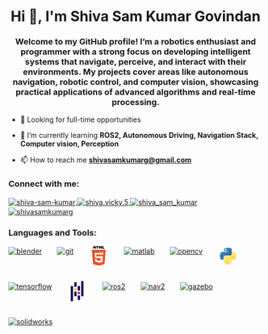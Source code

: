 <h1 align="center">Hi 👋, I'm Shiva Sam Kumar Govindan</h1>
<h3 align="center">Welcome to my GitHub profile! I’m a robotics enthusiast and programmer with a strong focus on developing intelligent systems that navigate, perceive, and interact with their environments. My projects cover areas like autonomous navigation, robotic control, and computer vision, showcasing practical applications of advanced algorithms and real-time processing.</h3>


- 🔭 Looking for full-time opportunities
  
- 🌱 I’m currently learning **ROS2, Autonomous Driving, Navigation Stack, Computer vision, Perception**

- 📫 How to reach me **shivasamkumarg@gmail.com**

<h3 align="left">Connect with me:</h3>
<p align="left">
    <a href="https://www.linkedin.com/in/shiva-sam-kumar/" target="blank">
        <img align="center" src="https://raw.githubusercontent.com/rahuldkjain/github-profile-readme-generator/master/src/images/icons/Social/linked-in-alt.svg" alt="shiva-sam-kumar" height="30" width="40" />
    </a>
    <a href="https://www.facebook.com/shiva.vicky.5/" target="blank">
        <img align="center" src="https://raw.githubusercontent.com/rahuldkjain/github-profile-readme-generator/master/src/images/icons/Social/facebook.svg" alt="shiva.vicky.5" height="30" width="40" />
    </a>
    <a href="https://www.instagram.com/shiva_sam_kumar/" target="blank">
        <img align="center" src="https://raw.githubusercontent.com/rahuldkjain/github-profile-readme-generator/master/src/images/icons/Social/instagram.svg" alt="shiva_sam_kumar" height="30" width="40" />
    </a>
    <a href="https://www.hackerrank.com/shivasamkumarg" target="blank">
        <img align="center" src="https://raw.githubusercontent.com/rahuldkjain/github-profile-readme-generator/master/src/images/icons/Social/hackerrank.svg" alt="shivasamkumarg" height="30" width="40" />
    </a>
</p>

<h3 align="left">Languages and Tools:</h3>
<p align="left" style="display: flex; gap:30px; flex-wrap: wrap;">
     <a href="https://www.blender.org/" target="_blank" rel="noreferrer"> 
        <img align="center" src="https://download.blender.org/branding/community/blender_community_badge_white.svg" alt="blender" width="40" height="40"/> 
    </a> 
    <a href="https://git-scm.com/" target="_blank" rel="noreferrer"> 
        <img align="center" src="https://www.vectorlogo.zone/logos/git-scm/git-scm-icon.svg" alt="git" width="40" height="40"/> 
    </a> 
    <a href="https://www.w3.org/html/" target="_blank" rel="noreferrer"> 
        <img align="center" src="https://raw.githubusercontent.com/devicons/devicon/master/icons/html5/html5-original-wordmark.svg" alt="html5" width="40" height="40"/>
    </a> 
    <a href="https://www.mathworks.com/" target="_blank" rel="noreferrer"> 
        <img align="center" src="https://upload.wikimedia.org/wikipedia/commons/2/21/Matlab_Logo.png" alt="matlab" width="40" height="40"/> 
    </a> 
    <a href="https://opencv.org/" target="_blank" rel="noreferrer"> 
        <img align="center" src="https://www.vectorlogo.zone/logos/opencv/opencv-icon.svg" alt="opencv" width="40" height="40"/> 
    </a> 
    <a href="https://www.python.org" target="_blank" rel="noreferrer"> 
        <img align="center" src="https://raw.githubusercontent.com/devicons/devicon/master/icons/python/python-original.svg" alt="python" width="40" height="40"/> 
    </a> 
    <a href="https://www.tensorflow.org" target="_blank" rel="noreferrer"> 
        <img align="center" src="https://www.vectorlogo.zone/logos/tensorflow/tensorflow-icon.svg" alt="tensorflow" width="40" height="40"/> 
    </a>
    <a href="https://pandas.pydata.org/" target="_blank" rel="noreferrer"> 
        <img align="center" src="https://raw.githubusercontent.com/devicons/devicon/2ae2a900d2f041da66e950e4d48052658d850630/icons/pandas/pandas-original.svg" alt="pandas" width="40" height="40"/>
    </a>
    <a href="https://www.ros.org" target="_blank" rel="noreferrer"> 
        <img align="center" src="https://www.vectorlogo.zone/logos/ros/ros-icon.svg" alt="ros2" width="60" height="40"/> 
    </a>
    <a href="https://navigation.ros.org/" target="_blank" rel="noreferrer"> 
        <img align="center" src="https://raw.githubusercontent.com/ros-planning/navigation2/main/doc/nav2_logo.png" alt="nav2" width="40" height="40"/> 
    </a>
    <a href="http://gazebosim.org/" target="_blank" rel="noreferrer"> 
        <img align="center" src="https://classic.gazebosim.org/assets/logos/gazebo_vert_pos-faad8cc37ab336f850e549077ef5831e5098034532113b06328dfd70355fb8f7.svg" alt="gazebo" width="50" height="50"/> 
    </a>
    <a href="https://www.solidworks.com/" target="_blank" rel="noreferrer"> 
        <img align="center" src="https://upload.wikimedia.org/wikipedia/en/d/d2/SolidWorks_Logo.svg" alt="solidworks" width="50" height="50"/> 
    </a>
</p>
